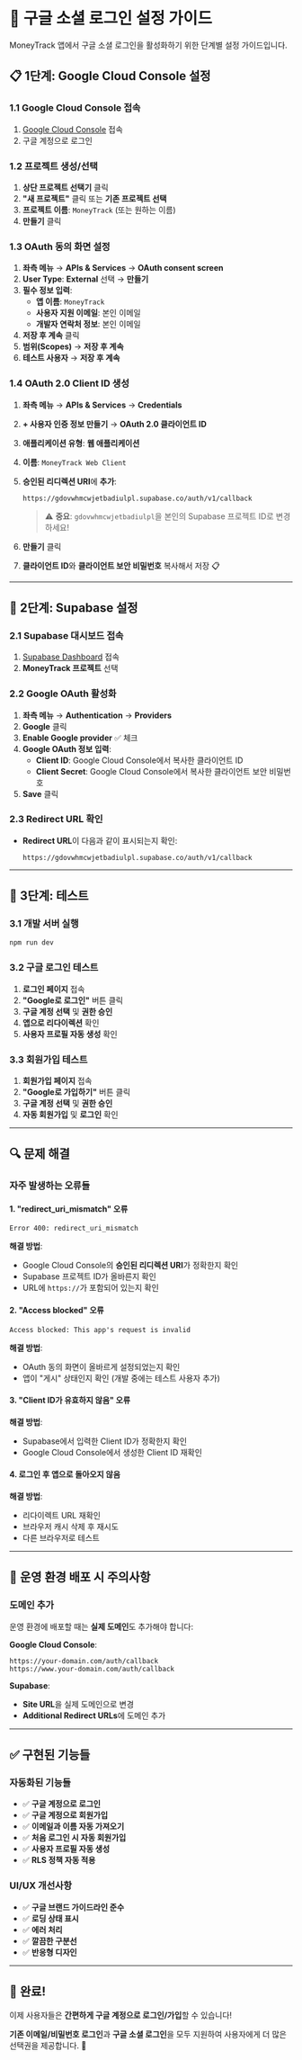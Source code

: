 # 🔐 구글 소셜 로그인 설정 가이드

MoneyTrack 앱에서 구글 소셜 로그인을 활성화하기 위한 단계별 설정 가이드입니다.

## 📋 **1단계: Google Cloud Console 설정**

### **1.1 Google Cloud Console 접속**
1. [Google Cloud Console](https://console.cloud.google.com/) 접속
2. 구글 계정으로 로그인

### **1.2 프로젝트 생성/선택**
1. **상단 프로젝트 선택기** 클릭
2. **"새 프로젝트"** 클릭 또는 **기존 프로젝트 선택**
3. **프로젝트 이름**: `MoneyTrack` (또는 원하는 이름)
4. **만들기** 클릭

### **1.3 OAuth 동의 화면 설정**
1. **좌측 메뉴** → **APIs & Services** → **OAuth consent screen**
2. **User Type**: **External** 선택 → **만들기**
3. **필수 정보 입력**:
   - **앱 이름**: `MoneyTrack`
   - **사용자 지원 이메일**: 본인 이메일
   - **개발자 연락처 정보**: 본인 이메일
4. **저장 후 계속** 클릭
5. **범위(Scopes)** → **저장 후 계속**
6. **테스트 사용자** → **저장 후 계속**

### **1.4 OAuth 2.0 Client ID 생성**
1. **좌측 메뉴** → **APIs & Services** → **Credentials**
2. **+ 사용자 인증 정보 만들기** → **OAuth 2.0 클라이언트 ID**
3. **애플리케이션 유형**: **웹 애플리케이션**
4. **이름**: `MoneyTrack Web Client`
5. **승인된 리디렉션 URI**에 **추가**:
   ```
   https://gdovwhmcwjetbadiulpl.supabase.co/auth/v1/callback
   ```
   > ⚠️ **중요**: `gdovwhmcwjetbadiulpl`을 본인의 Supabase 프로젝트 ID로 변경하세요!

6. **만들기** 클릭
7. **클라이언트 ID**와 **클라이언트 보안 비밀번호** 복사해서 저장 📋

---

## 🔧 **2단계: Supabase 설정**

### **2.1 Supabase 대시보드 접속**
1. [Supabase Dashboard](https://supabase.com/dashboard) 접속
2. **MoneyTrack 프로젝트** 선택

### **2.2 Google OAuth 활성화**
1. **좌측 메뉴** → **Authentication** → **Providers**
2. **Google** 클릭
3. **Enable Google provider** ✅ 체크
4. **Google OAuth 정보 입력**:
   - **Client ID**: Google Cloud Console에서 복사한 클라이언트 ID
   - **Client Secret**: Google Cloud Console에서 복사한 클라이언트 보안 비밀번호
5. **Save** 클릭

### **2.3 Redirect URL 확인**
- **Redirect URL**이 다음과 같이 표시되는지 확인:
  ```
  https://gdovwhmcwjetbadiulpl.supabase.co/auth/v1/callback
  ```

---

## 🚀 **3단계: 테스트**

### **3.1 개발 서버 실행**
```bash
npm run dev
```

### **3.2 구글 로그인 테스트**
1. **로그인 페이지** 접속
2. **"Google로 로그인"** 버튼 클릭
3. **구글 계정 선택** 및 **권한 승인**
4. **앱으로 리다이렉션** 확인
5. **사용자 프로필 자동 생성** 확인

### **3.3 회원가입 테스트**
1. **회원가입 페이지** 접속
2. **"Google로 가입하기"** 버튼 클릭
3. **구글 계정 선택** 및 **권한 승인**
4. **자동 회원가입** 및 **로그인** 확인

---

## 🔍 **문제 해결**

### **자주 발생하는 오류들**

#### **1. "redirect_uri_mismatch" 오류**
```
Error 400: redirect_uri_mismatch
```
**해결 방법**:
- Google Cloud Console의 **승인된 리디렉션 URI**가 정확한지 확인
- Supabase 프로젝트 ID가 올바른지 확인
- URL에 `https://`가 포함되어 있는지 확인

#### **2. "Access blocked" 오류**
```
Access blocked: This app's request is invalid
```
**해결 방법**:
- OAuth 동의 화면이 올바르게 설정되었는지 확인
- 앱이 "게시" 상태인지 확인 (개발 중에는 테스트 사용자 추가)

#### **3. "Client ID가 유효하지 않음" 오류**
**해결 방법**:
- Supabase에서 입력한 Client ID가 정확한지 확인
- Google Cloud Console에서 생성한 Client ID 재확인

#### **4. 로그인 후 앱으로 돌아오지 않음**
**해결 방법**:
- 리다이렉트 URL 재확인
- 브라우저 캐시 삭제 후 재시도
- 다른 브라우저로 테스트

---

## 📱 **운영 환경 배포 시 주의사항**

### **도메인 추가**
운영 환경에 배포할 때는 **실제 도메인**도 추가해야 합니다:

**Google Cloud Console**:
```
https://your-domain.com/auth/callback
https://www.your-domain.com/auth/callback
```

**Supabase**:
- **Site URL**을 실제 도메인으로 변경
- **Additional Redirect URLs**에 도메인 추가

---

## ✅ **구현된 기능들**

### **자동화된 기능들**
- ✅ **구글 계정으로 로그인**
- ✅ **구글 계정으로 회원가입**
- ✅ **이메일과 이름 자동 가져오기**
- ✅ **처음 로그인 시 자동 회원가입**
- ✅ **사용자 프로필 자동 생성**
- ✅ **RLS 정책 자동 적용**

### **UI/UX 개선사항**
- ✅ **구글 브랜드 가이드라인 준수**
- ✅ **로딩 상태 표시**
- ✅ **에러 처리**
- ✅ **깔끔한 구분선**
- ✅ **반응형 디자인**

---

## 🎯 **완료!**

이제 사용자들은 **간편하게 구글 계정으로 로그인/가입**할 수 있습니다! 

**기존 이메일/비밀번호 로그인**과 **구글 소셜 로그인**을 모두 지원하여 사용자에게 더 많은 선택권을 제공합니다. 🎉 